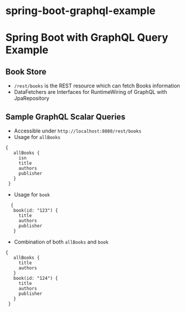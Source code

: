 # spring-boot-graphql-example
 
# Spring Boot with GraphQL Query Example

## Book Store
- `/rest/books` is the REST resource which can fetch Books information
- DataFetchers are Interfaces for RuntimeWiring of GraphQL with JpaRepository

## Sample GraphQL Scalar Queries
- Accessible under `http://localhost:8080/rest/books`
- Usage for `allBooks`
```
{
   allBooks {
     isn
     title
     authors
     publisher
   }
 }
```
- Usage for `book`
```
  {
   book(id: "123") {
     title
     authors
     publisher
   }
```
- Combination of both `allBooks` and `book`
```
{
   allBooks {
     title
     authors
   }
   book(id: "124") {
     title
     authors
     publisher
   }
 }
```
